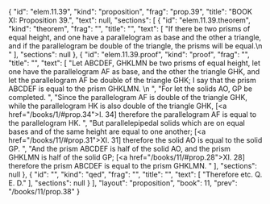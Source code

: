 {
  "id": "elem.11.39",
  "kind": "proposition",
  "frag": "prop.39",
  "title": "BOOK XI: Proposition 39.",
  "text": null,
  "sections": [
    {
      "id": "elem.11.39.theorem",
      "kind": "theorem",
      "frag": "",
      "title": "",
      "text": [
        "If there be two prisms of equal height, and one have a parallelogram as base and the other a triangle, and if the parallelogram be double of the triangle, the prisms will be equal.\n      "
      ],
      "sections": null
    },
    {
      "id": "elem.11.39.proof",
      "kind": "proof",
      "frag": "",
      "title": "",
      "text": [
        "Let ABCDEF, GHKLMN be two prisms of equal height, let one have the parallelogram AF as base, and the other the triangle GHK, and let the parallelogram AF be double of the triangle GHK; I say that the prism ABCDEF is equal to the prism GHKLMN. \n      ",
        "For let the solids AO, GP be completed. ",
        "Since the parallelogram AF is double of the triangle GHK, while the parallelogram HK is also double of the triangle GHK, [<a href=\"/books/1/#prop.34\">I. 34</a>] therefore the parallelogram AF is equal to the parallelogram HK. ",
        "But parallelepipedal solids which are on equal bases and of the same height are equal to one another; [<a href=\"/books/11/#prop.31\">XI. 31</a>] therefore the solid AO is equal to the solid GP. ",
        "And the prism ABCDEF is half of the solid AO, and the prism GHKLMN is half of the solid GP; [<a href=\"/books/11/#prop.28\">XI. 28</a>] therefore the prism ABCDEF is equal to the prism GHKLMN. "
      ],
      "sections": null
    },
    {
      "id": "",
      "kind": "qed",
      "frag": "",
      "title": "",
      "text": [
        "Therefore etc. Q. E. D."
      ],
      "sections": null
    }
  ],
  "layout": "proposition",
  "book": 11,
  "prev": "/books/11/prop.38"
}
